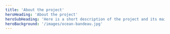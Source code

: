 ```yaml
---
title: 'About the project'
heroHeading: 'About the project'
heroSubHeading: 'Here is a short description of the project and its main objectives.'
heroBackground: '/images/ocean-bandeau.jpg'
---
```


